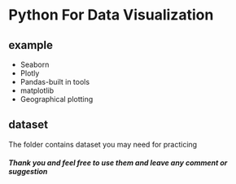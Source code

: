 # Python For Data Visualization

## example
* Seaborn
* Plotly
* Pandas-built in tools
* matplotlib
* Geographical plotting

## dataset
The folder contains dataset you may need for practicing




##### Thank you and feel free to use them and leave any comment or suggestion

